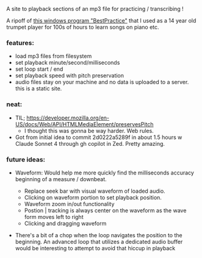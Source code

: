 A site to playback sections of an mp3 file for practicing / transcribing !

A ripoff of [this windows program "BestPractice"](https://bestpractice.sourceforge.net/#contact) that I used as a 14 year old trumpet player for 100s of hours to learn songs on piano etc.

### features:
- load mp3 files from filesystem
- set playback minute/second/milliseconds
- set loop start / end
- set playback speed with pitch preservation
- audio files stay on your machine and no data is uploaded to a server. this is a static site.

### neat:

- TIL; https://developer.mozilla.org/en-US/docs/Web/API/HTMLMediaElement/preservesPitch
  - I thought this was gonna be way harder. Web rules.
- Got from initial idea to commit 2d0222a5289f in about 1.5 hours w Claude Sonnet 4 through gh copilot in Zed. Pretty amazing.

### future ideas:

- Waveform: Would help me more quickly find the milliseconds accuracy beginning of a measure / downbeat.
  - Replace seek bar with visual waveform of loaded audio.
  - Clicking on waveform portion to set playback position.
  - Waveform zoom in/out functionality
  - Postion | tracking is always center on the waveform as the wave form moves left to right
  - Clicking and dragging waveform

- There's a bit of a chop when the loop navigates the position to the beginning. An advanced loop that utilizes a dedicated audio buffer would be interesting to attempt to avoid that hiccup in playback
